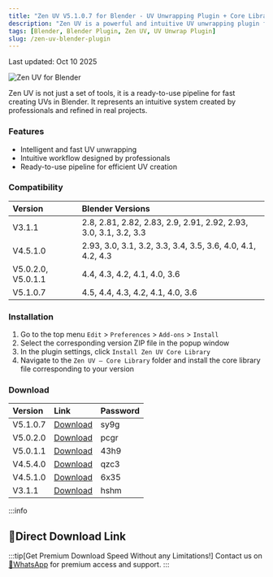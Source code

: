 ```yaml
---
title: "Zen UV V5.1.0.7 for Blender - UV Unwrapping Plugin + Core Library"
description: "Zen UV is a powerful and intuitive UV unwrapping plugin for Blender that provides a ready-to-use pipeline for fast and intelligent UV creation."
tags: [Blender, Blender Plugin, Zen UV, UV Unwrap Plugin]
slug: /zen-uv-blender-plugin
---
```


Last updated: Oct 10 2025

![Zen UV for Blender](https://www.gfxcamp.com/wp-content/uploads/2022/11/Zen-Uv.jpg)

Zen UV is not just a set of tools, it is a ready-to-use pipeline for fast creating UVs in Blender. It represents an intuitive system created by professionals and refined in real projects.

### Features

- Intelligent and fast UV unwrapping
- Intuitive workflow designed by professionals
- Ready-to-use pipeline for efficient UV creation

### Compatibility

| Version | Blender Versions |
| :--- | :--- |
| V3.1.1 | 2.8, 2.81, 2.82, 2.83, 2.9, 2.91, 2.92, 2.93, 3.0, 3.1, 3.2, 3.3 |
| V4.5.1.0 | 2.93, 3.0, 3.1, 3.2, 3.3, 3.4, 3.5, 3.6, 4.0, 4.1, 4.2, 4.3 |
| V5.0.2.0, V5.0.1.1 | 4.4, 4.3, 4.2, 4.1, 4.0, 3.6 |
| V5.1.0.7 | 4.5, 4.4, 4.3, 4.2, 4.1, 4.0, 3.6 |

### Installation

1. Go to the top menu `Edit` > `Preferences` > `Add-ons` > `Install`
2. Select the corresponding version ZIP file in the popup window
3. In the plugin settings, click `Install Zen UV Core Library`
4. Navigate to the `Zen UV – Core Library` folder and install the core library file corresponding to your version

### Download

| Version | Link | Password |
| :--- | :--- | :--- |
| V5.1.0.7 | [Download](https://pan.baidu.com/s/1SNErZc0ECQktKwqbubwdJQ?pwd=sy9g) | sy9g |
| V5.0.2.0 | [Download](https://pan.baidu.com/s/1nvsLh6WTT1rGesGnCvWvEg?pwd=pcgr) | pcgr |
| V5.0.1.1 | [Download](https://pan.baidu.com/s/1GBecT0gYjpEFeh4zpLqf5g?pwd=43h9) | 43h9 |
| V4.5.4.0 | [Download](https://pan.baidu.com/s/15WdkmMSDqLTtr2DBLndEhw?pwd=qzc3) | qzc3 |
| V4.5.1.0 | [Download](https://pan.baidu.com/s/1QJ7LVpRYTD9gP4mX4O2VUg?pwd=6x35) | 6x35 |
| V3.1.1 | [Download](https://pan.baidu.com/s/12zKzoWJTu8PJ0S19mr81dw?pwd=hshm) | hshm |

:::info
## 🚀Direct Download Link
:::tip[Get Premium Download Speed Without any Limitations!]
Contact us on [💬WhatsApp](https://wa.me/+8613237610083) for premium  access and support.
:::